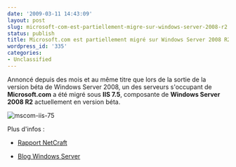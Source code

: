 ```yaml
---
date: '2009-03-11 14:43:09'
layout: post
slug: microsoft-com-est-partiellement-migre-sur-windows-server-2008-r2
status: publish
title: Microsoft.com est partiellement migré sur Windows Server 2008 R2
wordpress_id: '335'
categories:
- Unclassified
---
```


Annoncé depuis des mois et au même titre que lors de la sortie de la version béta de Windows Server 2008, un des serveurs s'occupant de **Microsoft.com** a été migré sous **IIS 7.5**, composante de **Windows Server 2008 R2** actuellement en version béta.







![mscom-iis-75](http://blog.kdecherf.com/wp-content/uploads/2009/03/mscom-iis-75.png)




Plus d'infos :





	
  * [Rapport NetCraft](http://toolbar.netcraft.com/site_report?url=http://www.microsoft.com/)

	
  * [Blog Windows Server](http://blogs.technet.com/windowsserver/archive/2009/02/09/microsoft-com-now-running-windows-server-2008-r2-beta.aspx)



